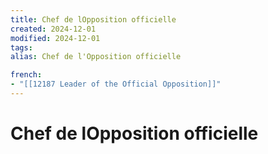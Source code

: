 ```yaml
---
title: Chef de lOpposition officielle
created: 2024-12-01
modified: 2024-12-01
tags: 
alias: Chef de l'Opposition officielle

french:
- "[[12187 Leader of the Official Opposition]]"
---
```

# Chef de lOpposition officielle

